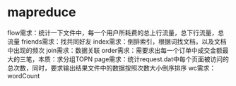 # mapreduce
flow需求：统计一下文件中，每一个用户所耗费的总上行流量，总下行流量，总流量 
friends需求：找共同好友 
index需求：倒排索引，根据词找文档，以及文档中出现的频次 
join需求：数据关联
order需求：需要求出每一个订单中成交金额最大的三笔，本质：求分组TOPN page需求：统计request.dat中每个页面被访问的总次数，同时，要求输出结果文件中的数据按照次数大小倒序排序
wc需求：wordCount
